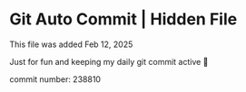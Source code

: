 # Git Auto Commit | Hidden File

This file was added Feb 12, 2025

Just for fun and keeping my daily git commit active 🤪

commit number: 238810
